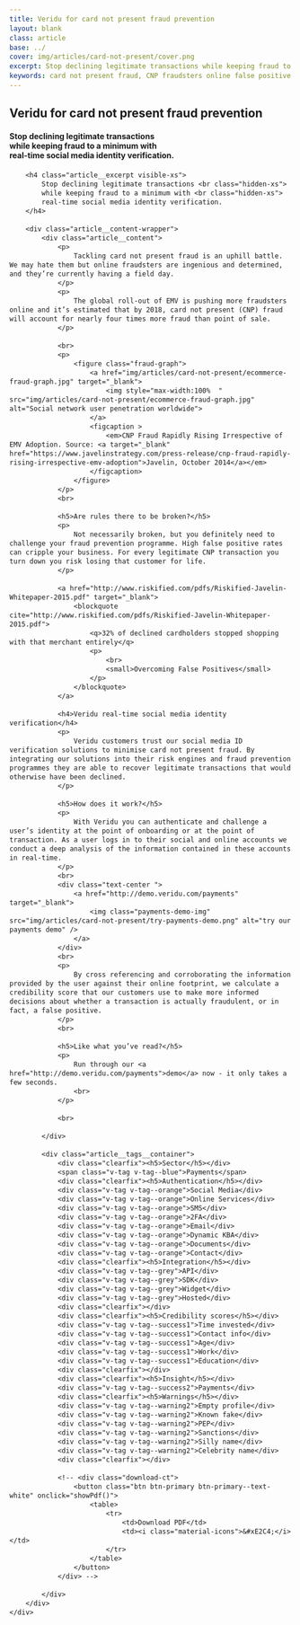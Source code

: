```yaml
---
title: Veridu for card not present fraud prevention
layout: blank
class: article
base: ../
cover: img/articles/card-not-present/cover.png
excerpt: Stop declining legitimate transactions while keeping fraud to a minimum with real-time social media identity verification.
keywords: card not present fraud, CNP fraudsters online false positive CNP transaction fraud prevention programmes social media ID verification
---
```

<article>
	<div class="article__body article__body--crypto-wallets">
		<div class="article__cover article__cover--card-not-present" style="background-image: url({{page.cover}})">
			<div class="article__cover__img_container">
				<div class="article__cover__img_overlay">
				</div>
			</div>
			<div class="article__call__container">
				<h1 class="article__title">
					<div>
						Veridu for card not present fraud prevention
					</div>
				</h1>
				<h4 class="article__excerpt hidden-xs">
					<div>
						Stop declining legitimate transactions <br class="hidden-xs">
						while keeping fraud to a minimum with <br class="hidden-xs">
						real-time social media identity verification.
					</div>
				</h4>
			</div>
		</div>

		<h4 class="article__excerpt visible-xs">
			Stop declining legitimate transactions <br class="hidden-xs">
			while keeping fraud to a minimum with <br class="hidden-xs">
			real-time social media identity verification.
		</h4>

		<div class="article__content-wrapper">
			<div class="article__content">
				<p>
					Tackling card not present fraud is an uphill battle. We may hate them but online fraudsters are ingenious and determined, and they’re currently having a field day.
				</p>
				<p>
					The global roll-out of EMV is pushing more fraudsters online and it’s estimated that by 2018, card not present (CNP) fraud will account for nearly four times more fraud than point of sale.
				</p>

				<br>
				<p>
					<figure class="fraud-graph">
						<a href="img/articles/card-not-present/ecommerce-fraud-graph.jpg" target="_blank">
							<img style="max-width:100%	" src="img/articles/card-not-present/ecommerce-fraud-graph.jpg" alt="Social network user penetration worldwide">
						</a>
						<figcaption >
							<em>CNP Fraud Rapidly Rising Irrespective of EMV Adoption. Source: <a target="_blank" href="https://www.javelinstrategy.com/press-release/cnp-fraud-rapidly-rising-irrespective-emv-adoption">Javelin, October 2014</a></em>
						</figcaption>
					</figure>
				</p>
				<br>

				<h5>Are rules there to be broken?</h5>
				<p>
					Not necessarily broken, but you definitely need to challenge your fraud prevention programme. High false positive rates can cripple your business. For every legitimate CNP transaction you turn down you risk losing that customer for life.
				</p>

				<a href="http://www.riskified.com/pdfs/Riskified-Javelin-Whitepaper-2015.pdf" target="_blank">
					<blockquote cite="http://www.riskified.com/pdfs/Riskified-Javelin-Whitepaper-2015.pdf">
						<q>32% of declined cardholders stopped shopping with that merchant entirely</q>
						<p>
							<br>
							<small>Overcoming False Positives</small>
						</p>
					</blockquote>
				</a>

				<h4>Veridu real-time social media identity verification</h4>
				<p>
					Veridu customers trust our social media ID verification solutions to minimise card not present fraud. By integrating our solutions into their risk engines and fraud prevention programmes they are able to recover legitimate transactions that would otherwise have been declined.
				</p>

				<h5>How does it work?</h5>
				<p>
					With Veridu you can authenticate and challenge a user’s identity at the point of onboarding or at the point of transaction. As a user logs in to their social and online accounts we conduct a deep analysis of the information contained in these accounts in real-time.
				</p>
				<br>
				<div class="text-center ">
					<a href="http://demo.veridu.com/payments" target="_blank">
						<img class="payments-demo-img" src="img/articles/card-not-present/try-payments-demo.png" alt="try our payments demo" />
					</a>
				</div>
				<br>
				<p>
					By cross referencing and corroborating the information provided by the user against their online footprint, we calculate a credibility score that our customers use to make more informed decisions about whether a transaction is actually fraudulent, or in fact, a false positive.
				</p>
				<br>
				
				<h5>Like what you’ve read?</h5>
				<p>
					Run through our <a href="http://demo.veridu.com/payments">demo</a> now - it only takes a few seconds.
					<br>
				</p>

				<br>

			</div>

			<div class="article__tags__container">
				<div class="clearfix"><h5>Sector</h5></div>
				<span class="v-tag v-tag--blue">Payments</span>
				<div class="clearfix"><h5>Authentication</h5></div>
		        <div class="v-tag v-tag--orange">Social Media</div>
		        <div class="v-tag v-tag--orange">Online Services</div>
		        <div class="v-tag v-tag--orange">SMS</div>
		        <div class="v-tag v-tag--orange">2FA</div>
		        <div class="v-tag v-tag--orange">Email</div>
		        <div class="v-tag v-tag--orange">Dynamic KBA</div>
		        <div class="v-tag v-tag--orange">Documents</div>
		        <div class="v-tag v-tag--orange">Contact</div>
		        <div class="clearfix"><h5>Integration</h5></div>
		        <div class="v-tag v-tag--grey">API</div>
		        <div class="v-tag v-tag--grey">SDK</div>
		        <div class="v-tag v-tag--grey">Widget</div>
		        <div class="v-tag v-tag--grey">Hosted</div>
		        <div class="clearfix"></div>
		        <div class="clearfix"><h5>Credibility scores</h5></div>
		        <div class="v-tag v-tag--success1">Time invested</div>
		        <div class="v-tag v-tag--success1">Contact info</div>
		        <div class="v-tag v-tag--success1">Age</div>
		        <div class="v-tag v-tag--success1">Work</div>
		        <div class="v-tag v-tag--success1">Education</div>
		        <div class="clearfix"></div>
		        <div class="clearfix"><h5>Insight</h5></div>
		        <div class="v-tag v-tag--success2">Payments</div>
		        <div class="clearfix"><h5>Warnings</h5></div>
		        <div class="v-tag v-tag--warning2">Empty profile</div>
		        <div class="v-tag v-tag--warning2">Known fake</div>
		        <div class="v-tag v-tag--warning2">PEP</div>
		        <div class="v-tag v-tag--warning2">Sanctions</div>
		        <div class="v-tag v-tag--warning2">Silly name</div>
		        <div class="v-tag v-tag--warning2">Celebrity name</div>
				<div class="clearfix"></div>

				<!-- <div class="download-ct">
					<button class="btn btn-primary btn-primary--text-white" onclick="showPdf()">
						<table>
							<tr>
								<td>Download PDF</td>
								<td><i class="material-icons">&#xE2C4;</i></td>
							</tr>
						</table>
					</button>
				</div> -->

			</div>
		</div>
	</div>
</article>

<script type="text/javascript">

	function showPdf() {

		if (typeof(_dcq) !== 'undefined') {
			_dcq.push(
				[
					"track",
					"Opened Veridu for the Sharing Economy Article PDF - Download Button",
					{
						value: 2000
					}
				]
			);
		}

		window.open('resources/veridu-for-the-sharing-economy.pdf');

	}
	function load () {

		angular
			.module('app')
			.controller('SolutionsCtrl', SolutionsCtrl);

		var $window = $(window);
		var $cover = $('.article__cover');

		SolutionsCtrl.$inject = [];
		function SolutionsCtrl () {
			var vm = this;

			vm.sectorsTabs = { active : 'payments' };
			vm.partnersTabs = { active : 'payfriendz' };
		}
		var mbHelper =  $('#mobile-indicator');

		function getMinHeight() {
			var h = mbHelper.is(':visible') ? $window.height() * 2/3 : Math.max(($window.height() * 2/3), 600);
			console.warn(h);
			return h;
		}
		$cover.css('height', getMinHeight());

		$window.resize(function() {
			$cover.css('height', getMinHeight());
		});

	}

	document.addEventListener('DOMContentLoaded', load);

</script>
